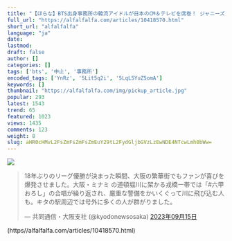 ```yaml
---
title: "【ほらな】BTS出身事務所の韓流アイドルが日本のCM＆テレビを席巻！ ジャニーズタレント起用中止で「ビッグボーナス」 各局の韓国詣でが始まる【HotTweets】 "
full_url: "https://alfalfalfa.com/articles/10418570.html"
short_url: "alfalfalfa"
language: "ja"
date: 
lastmod: 
draft: false
author: []
categories: []
tags: ['bts', '中止', '事務所']
encoded_tags: ['YnRz', '5Lit5q2i', '5LqL5YuZ5omA']
keywords: []
thumbnail: "https://alfalfalfa.com/img/pickup_article.jpg"
popular: 293
latest: 1543
trend: 65
featured: 1023
views: 1435
comments: 123
weight: 8
slug: aHR0cHMvL2FsZmFsZmFsZmEuY29tL2FydGljbGVzLzEwNDE4NTcwLmh0bWw=
---
```


![](https://alfalfalfa.com/img/pickup_article.jpg)

<blockquote class='twitter-tweet'><p lang='ja' dir='ltr'>18年ぶりのリーグ優勝が決まった瞬間、大阪の繁華街でもファンが喜びを爆発させました。大阪・ミナミ の道頓堀川に架かる戎橋一帯では「#六甲おろし」の合唱が繰り返され、厳重な警備をかいくぐって川に飛び込む人も。キタの駅周辺では号外に多くの人が群がりました。 </p>— 共同通信・大阪支社 (@kyodonewsosaka) <a href='https//twitter.com/kyodonewsosaka/status/1702349027046752655' target='_blank' rel='nofollow'>2023年09月15日</a></blockquote> 

(https//alfalfalfa.com/articles/10418570.html)
